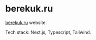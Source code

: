 # berekuk.ru

[berekuk.ru](https://berekuk.ru) website.

Tech stack: Next.js, Typescript, Tailwind.
